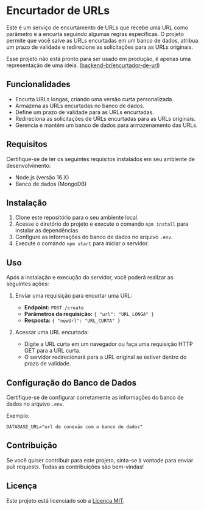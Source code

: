 # Encurtador de URLs

Este é um serviço de encurtamento de URLs que recebe uma URL como parâmetro e a encurta seguindo algumas regras específicas. O projeto permite que você salve as URLs encurtadas em um banco de dados, atribua um prazo de validade e redirecione as solicitações para as URLs originais.

Esse projeto não está pronto para ser usado em produção, é apenas uma representação de uma ideia. ([backend-br/encurtador-de-url](https://github.com/backend-br/desafios/blob/master/01-Easy/EncurtadorDeURL/README.md))

## Funcionalidades

- Encurta URLs longas, criando uma versão curta personalizada.
- Armazena as URLs encurtadas no banco de dados.
- Define um prazo de validade para as URLs encurtadas.
- Redireciona as solicitações de URLs encurtadas para as URLs originais.
- Gerencia e mantém um banco de dados para armazenamento das URLs.

## Requisitos

Certifique-se de ter os seguintes requisitos instalados em seu ambiente de desenvolvimento:

- Node.js (versão 16.X)
- Banco de dados (MongoDB)

## Instalação

1. Clone este repositório para o seu ambiente local.
2. Acesse o diretório do projeto e execute o comando `npm install` para instalar as dependências.
3. Configure as informações do banco de dados no arquivo `.env`.
4. Execute o comando `npm start` para iniciar o servidor.

## Uso

Após a instalação e execução do servidor, você poderá realizar as seguintes ações:

1. Enviar uma requisição para encurtar uma URL:
   - **Endpoint:** `POST /create`
   - **Parâmetros da requisição:** `{ "url": "URL_LONGA" }`
   - **Resposta:** `{ "newUrl": "URL_CURTA" }`

2. Acessar uma URL encurtada:
   - Digite a URL curta em um navegador ou faça uma requisição HTTP GET para a URL curta.
   - O servidor redirecionará para a URL original se estiver dentro do prazo de validade.

## Configuração do Banco de Dados

Certifique-se de configurar corretamente as informações do banco de dados no arquivo `.env`. 

Exemplo:

```env
DATABASE_URL="url de conexão com o banco de dados"
```

## Contribuição

Se você quiser contribuir para este projeto, sinta-se à vontade para enviar pull requests. Todas as contribuições são bem-vindas!

## Licença

Este projeto está licenciado sob a [Licença MIT](LICENSE).
